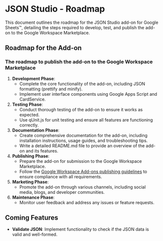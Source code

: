 # JSON Studio - Roadmap

This document outlines the roadmap for the JSON Studio add-on for Google Sheets™️, detailing the steps required to develop, test, and publish the add-on to the Google Workspace Marketplace.

## Roadmap for the Add-on

### The roadmap to publish the add-on to the Google Workspace Marketplace

1. **Development Phase**:
   - Complete the core functionality of the add-on, including JSON formatting (prettify and minify).
   - Implement user interface components using Google Apps Script and CardService.
2. **Testing Phase**:
   - Conduct thorough testing of the add-on to ensure it works as expected.
   - Use qUnit.js for unit testing and ensure all features are functioning correctly.
3. **Documentation Phase**:
   - Create comprehensive documentation for the add-on, including installation instructions, usage guides, and troubleshooting tips.
   - Write a detailed README.md file to provide an overview of the add-on and its features.
4. **Publishing Phase**:
   - Prepare the add-on for submission to the Google Workspace Marketplace.
   - Follow the [Google Workspace Add-ons publishing guidelines](https://developers.google.com/workspace/marketplace/publish) to ensure compliance with all requirements.
5. **Marketing Phase**:
   - Promote the add-on through various channels, including social media, blogs, and developer communities.
6. **Maintenance Phase**:
   - Monitor user feedback and address any issues or feature requests.

## Coming Features

- **Validate JSON**: Implement functionality to check if the JSON data is valid and well-formed.
